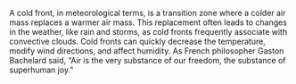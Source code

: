 
A cold front, in meteorological terms, is a transition zone where a colder air mass replaces a warmer air mass. This replacement often leads to changes in the weather, like rain and storms, as cold fronts frequently associate with convective clouds. Cold fronts can quickly decrease the temperature, modify wind directions, and affect humidity. As French philosopher Gaston Bachelard said, “Air is the very substance of our freedom, the substance of superhuman joy."

